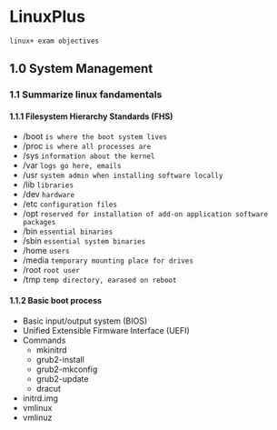 # LinuxPlus

    linux+ exam objectives 

## 1.0 System Management

### 1.1 Summarize linux fandamentals

#### 1.1.1 Filesystem Hierarchy Standards (FHS)

- /boot     `is where the boot system lives`
- /proc     `is where all processes are` 
- /sys      `information about the kernel`
- /var      `logs go here, emails`
- /usr      `system admin when installing software locally`
- /lib      `libraries`
- /dev      `hardware`
- /etc      `configuration files`
- /opt      `reserved for installation of add-on application software packages`
- /bin      `essential binaries`
- /sbin     `essential system binaries`
- /home     `users`
- /media    `temporary mounting place for drives`
- /root     `root user`
- /tmp      `temp directory, earased on reboot`

#### 1.1.2 Basic boot process

- Basic input/output system (BIOS)
- Unified Extensible Firmware Interface (UEFI)
- Commands
    - mkinitrd
    - grub2-install
    - grub2-mkconfig
    - grub2-update
    - dracut
- initrd.img
- vmlinux
- vmlinuz
